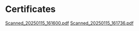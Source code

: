 # Certificates

[Scanned_20250115_161600.pdf](https://github.com/user-attachments/files/18423110/Scanned_20250115_161600.pdf)
[Scanned_20250115_161736.pdf](https://github.com/user-attachments/files/18423114/Scanned_20250115_161736.pdf)
